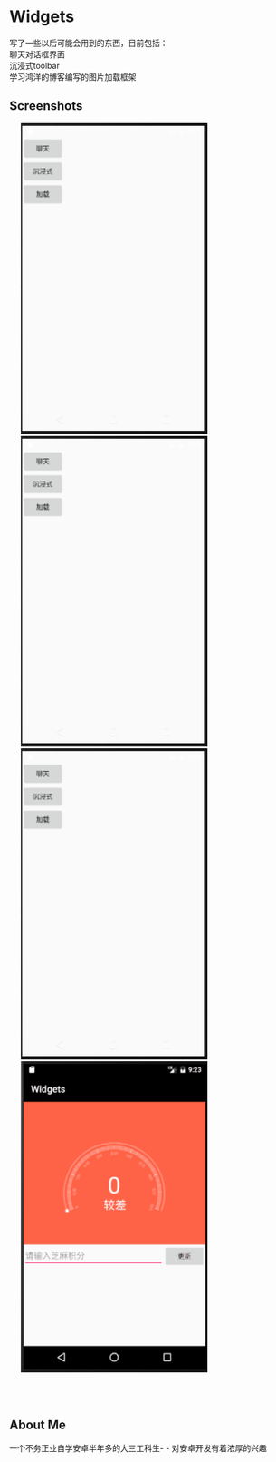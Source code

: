 # Widgets
写了一些以后可能会用到的东西，目前包括：<br>
聊天对话框界面<br>
沉浸式toolbar<br>
学习鸿洋的博客编写的图片加载框架<br>



## Screenshots

<img src="screenshots/liaotian.gif" width="330"  hspace="20">


<img src="screenshots/chenjinshi.gif" width="330"  hspace="20">



<img src="screenshots/jiazai.gif" width="330"  hspace="20">



<img src="screenshots/zhima.gif" width="330"  hspace="20">


<br><br>
## About Me
一个不务正业自学安卓半年多的大三工科生- - 对安卓开发有着浓厚的兴趣


